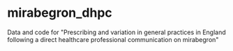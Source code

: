 # mirabegron_dhpc
Data and code for "Prescribing and variation in general practices in England following a direct healthcare professional communication on mirabegron"
